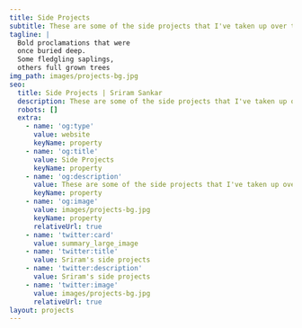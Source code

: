 ```yaml
---
title: Side Projects
subtitle: These are some of the side projects that I've taken up over the years.
tagline: |
  Bold proclamations that were 
  once buried deep.   
  Some fledgling saplings, 
  others full grown trees
img_path: images/projects-bg.jpg
seo:
  title: Side Projects | Sriram Sankar
  description: These are some of the side projects that I've taken up over the years.
  robots: []
  extra:
    - name: 'og:type'
      value: website
      keyName: property
    - name: 'og:title'
      value: Side Projects
      keyName: property
    - name: 'og:description'
      value: These are some of the side projects that I've taken up over the years.
      keyName: property
    - name: 'og:image'
      value: images/projects-bg.jpg
      keyName: property
      relativeUrl: true
    - name: 'twitter:card'
      value: summary_large_image
    - name: 'twitter:title'
      value: Sriram's side projects
    - name: 'twitter:description'
      value: Sriram's side projects
    - name: 'twitter:image'
      value: images/projects-bg.jpg
      relativeUrl: true
layout: projects
---
```

